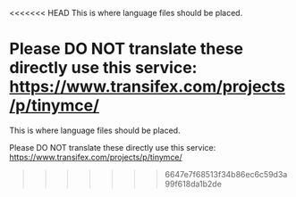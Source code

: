 <<<<<<< HEAD
This is where language files should be placed.

Please DO NOT translate these directly use this service: https://www.transifex.com/projects/p/tinymce/
=======
This is where language files should be placed.

Please DO NOT translate these directly use this service: https://www.transifex.com/projects/p/tinymce/
>>>>>>> 6647e7f68513f34b86ec6c59d3a99f618da1b2de
